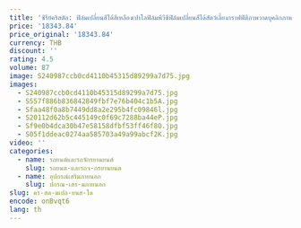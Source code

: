 ```yaml
---
title: 'ซีรีย์คริสตัล: ฟิล์มเปลี่ยนสีได้สีเหลืองเปาโลฟิล์มพีวีซีฟิล์มเปลี่ยนสีได้สัตว์เลี้ยงกราฟฟิตีภาพวาดบุคลิกภาพ'
price: '18343.84'
price_original: '18343.84'
currency: THB
discount: ''
rating: 4.5
volume: 87
image: S240987ccb0cd4110b45315d89299a7d75.jpg
images:
  - S240987ccb0cd4110b45315d89299a7d75.jpg
  - S557f886b836842849fbf7e76b404c1b5A.jpg
  - Sfaa48f0a8b7449dd8a2e295b4fc09846l.jpg
  - S20112d62b5c445149c0f69c7288ba44eP.jpg
  - Sf9e0b4dca30b47e58158dfbf53ff46f8O.jpg
  - S05f1ddeac0274aa585703a49a99abcf2K.jpg
video: ''
categories:
  - name: รถยนต์และรถจักรยานยนต์
    slug: รถยนต-และรถจ-กรยานยนต
  - name: อุปกรณ์เสริมภายนอก
    slug: ปกรณ-เสร-มภายนอก
slug: คร-สต-มเปล-ยนส-ได
encode: onBvqt6
lang: th
---
```

  